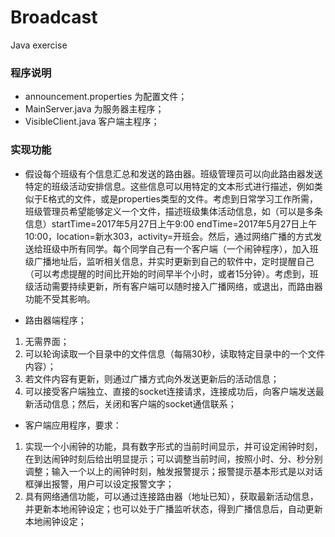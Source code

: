 # Broadcast
Java exercise

### 程序说明

- announcement.properties		为配置文件；
- MainServer.java			为服务器主程序；
- VisibleClient.java		客户端主程序；

### 实现功能

- 假设每个班级有个信息汇总和发送的路由器。班级管理员可以向此路由器发送特定的班级活动安排信息。这些信息可以用特定的文本形式进行描述，例如类似于E格式的文件，或是properties类型的文件。考虑到日常学习工作所需，班级管理员希望能够定义一个文件，描述班级集体活动信息，如（可以是多条信息）startTime=2017年5月27日上午9:00 endTime=2017年5月27日上午10:00，location=新水303，activity=开班会。然后，通过网络广播的方式发送给班级中所有同学。每个同学自己有一个客户端（一个闹钟程序），加入班级广播地址后，监听相关信息，并实时更新到自己的软件中，定时提醒自己（可以考虑提醒的时间比开始的时间早半个小时，或者15分钟）。考虑到，班级活动需要持续更新，所有客户端可以随时接入广播网络，或退出，而路由器功能不受其影响。

- 路由器端程序；
1. 无需界面；
2. 可以轮询读取一个目录中的文件信息（每隔30秒，读取特定目录中的一个文件内容）；
3. 若文件内容有更新，则通过广播方式向外发送更新后的活动信息；
4. 可以接受客户端独立、直接的socket连接请求，连接成功后，向客户端发送最新活动信息；然后，关闭和客户端的socket通信联系；

- 客户端应用程序，要求：
1. 实现一个小闹钟的功能，具有数字形式的当前时间显示，并可设定闹钟时刻，在到达闹钟时刻后给出明显提示；可以调整当前时间，按照小时、分、秒分别调整；输入一个以上的闹钟时刻，触发报警提示；报警提示基本形式是以对话框弹出报警，用户可以设定报警文字；
2. 具有网络通信功能，可以通过连接路由器（地址已知），获取最新活动信息，并更新本地闹钟设定；也可以处于广播监听状态，得到广播信息后，自动更新本地闹钟设定；
